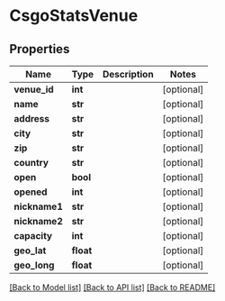# CsgoStatsVenue

## Properties
Name | Type | Description | Notes
------------ | ------------- | ------------- | -------------
**venue_id** | **int** |  | [optional] 
**name** | **str** |  | [optional] 
**address** | **str** |  | [optional] 
**city** | **str** |  | [optional] 
**zip** | **str** |  | [optional] 
**country** | **str** |  | [optional] 
**open** | **bool** |  | [optional] 
**opened** | **int** |  | [optional] 
**nickname1** | **str** |  | [optional] 
**nickname2** | **str** |  | [optional] 
**capacity** | **int** |  | [optional] 
**geo_lat** | **float** |  | [optional] 
**geo_long** | **float** |  | [optional] 

[[Back to Model list]](../README.md#documentation-for-models) [[Back to API list]](../README.md#documentation-for-api-endpoints) [[Back to README]](../README.md)

